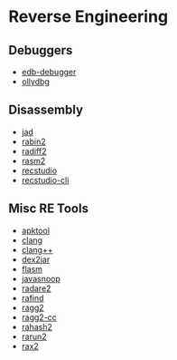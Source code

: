 # Reverse Engineering

Debuggers
---------------

* [edb-debugger](../tools/_template.md)
* [ollydbg](../tools/ollydbg.md)

Disassembly
---------------

* [jad](../tools/_template.md)
* [rabin2](../tools/_template.md)
* [radiff2](../tools/_template.md)
* [rasm2](../tools/_template.md)
* [recstudio](../tools/_template.md)
* [recstudio-cli](../tools/_template.md)

Misc RE Tools
---------------

* [apktool](../tools/apktool.md)
* [clang](../tools/_template.md)
* [clang++](../tools/_template.md)
* [dex2jar](../tools/_template.md)
* [flasm](../tools/flasm.md)
* [javasnoop](../tools/javasnoop.md)
* [radare2](../tools/radare2.md)
* [rafind](../tools/_template.md)
* [ragg2](../tools/_template.md)
* [ragg2-cc](../tools/_template.md)
* [rahash2](../tools/rahash2.md)
* [rarun2](../tools/_template.md)
* [rax2](../tools/_template.md)



